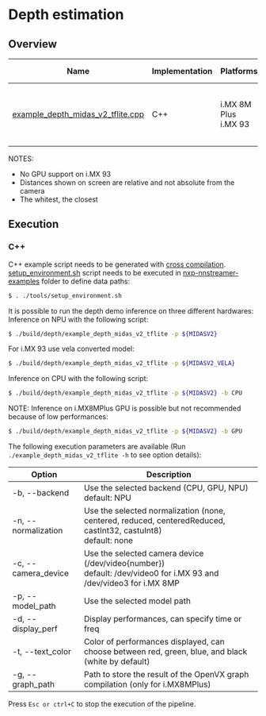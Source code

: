# Depth estimation

## Overview
Name | Implementation | Platforms | Model | ML engine | Backend | Features
--- | --- | --- | --- | --- | --- | ---
[example_depth_midas_v2_tflite.cpp](./cpp/example_depth_midas_v2_tflite.cpp) | C++ | i.MX 8M Plus <br> i.MX 93 | Midas v2 | TFLite | NPU (default)<br>GPU<br>CPU<br> | camera<br>gst-launch<br>custom C++ decoding

NOTES:
* No GPU support on i.MX 93
* Distances shown on screen are relative and not absolute from the camera
* The whitest, the closest

## Execution
### C++
C++ example script needs to be generated with [cross compilation](../). [setup_environment.sh](../tools/setup_environment.sh) script needs to be executed in [nxp-nnstreamer-examples](../) folder to define data paths:
```bash
$ . ./tools/setup_environment.sh
```
It is possible to run the depth demo inference on three different hardwares:<br>
Inference on NPU with the following script:
```bash
$ ./build/depth/example_depth_midas_v2_tflite -p ${MIDASV2}
```
For i.MX 93 use vela converted model:
```bash
$ ./build/depth/example_depth_midas_v2_tflite -p ${MIDASV2_VELA}
```
Inference on CPU with the following script:
```bash
$ ./build/depth/example_depth_midas_v2_tflite -p ${MIDASV2} -b CPU
```
NOTE: Inference on i.MX8MPlus GPU is possible but not recommended because of low performances:
```bash
$ ./build/depth/example_depth_midas_v2_tflite -p ${MIDASV2} -b GPU
```
The following execution parameters are available (Run ``` ./example_depth_midas_v2_tflite -h``` to see option details):

Option | Description
--- | ---
-b, --backend | Use the selected backend (CPU, GPU, NPU)<br> default: NPU
-n, --normalization | Use the selected normalization (none, centered, reduced, centeredReduced, castInt32, castuInt8)<br> default: none
-c, --camera_device | Use the selected camera device (/dev/video{number})<br>default: /dev/video0 for i.MX 93 and /dev/video3 for i.MX 8MP
-p, --model_path | Use the selected model path
-d, --display_perf |Display performances, can specify time or freq
-t, --text_color | Color of performances displayed, can choose between red, green, blue, and black (white by default)
-g, --graph_path | Path to store the result of the OpenVX graph compilation (only for i.MX8MPlus)

Press ```Esc or ctrl+C``` to stop the execution of the pipeline.